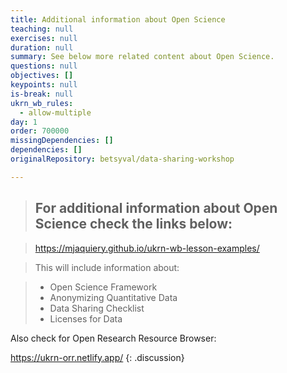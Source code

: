 ```yaml
---
title: Additional information about Open Science
teaching: null
exercises: null
duration: null
summary: See below more related content about Open Science.
questions: null
objectives: []
keypoints: null
is-break: null
ukrn_wb_rules:
  - allow-multiple
day: 1
order: 700000
missingDependencies: []
dependencies: []
originalRepository: betsyval/data-sharing-workshop

---
```

> ## For additional information about Open Science check the links below:

> https://mjaquiery.github.io/ukrn-wb-lesson-examples/

> This will include information about: 

> * Open Science Framework
> * Anonymizing Quantitative Data
> * Data Sharing Checklist
> * Licenses for Data

Also check for Open Research Resource Browser:

https://ukrn-orr.netlify.app/
{: .discussion}